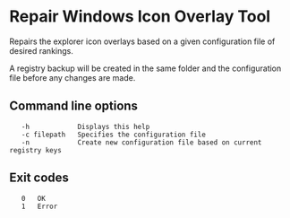 # Repair Windows Icon Overlay Tool

Repairs the explorer icon overlays based on a given configuration file of desired rankings.

A registry backup will be created in the same folder and the configuration file before any changes are made.

## Command line options

```
   -h            Displays this help
   -c filepath   Specifies the configuration file
   -n            Create new configuration file based on current registry keys
```

## Exit codes

```
   0   OK
   1   Error
```
